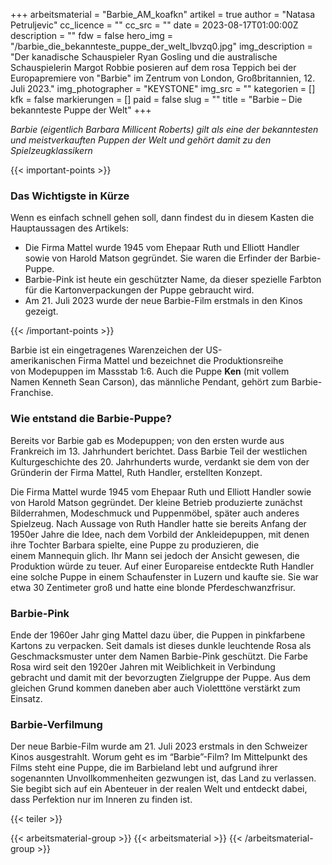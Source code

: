 +++
arbeitsmaterial = "Barbie_AM_koafkn"
artikel = true
author = "Natasa Petruljevic"
cc_licence = ""
cc_src = ""
date = 2023-08-17T01:00:00Z
description = ""
fdw = false
hero_img = "/barbie_die_bekannteste_puppe_der_welt_lbvzq0.jpg"
img_description = "Der kanadische Schauspieler Ryan Gosling und die australische Schauspielerin Margot Robbie posieren auf dem rosa Teppich bei der Europapremiere von \"Barbie\" im Zentrum von London, Großbritannien, 12. Juli 2023."
img_photographer = "KEYSTONE"
img_src = ""
kategorien = []
kfk = false
markierungen = []
paid = false
slug = ""
title = "Barbie – Die bekannteste Puppe der Welt"
+++

_Barbie (eigentlich Barbara Millicent Roberts) gilt als eine der bekanntesten und meistverkauften Puppen der Welt und gehört damit zu den Spielzeugklassikern_

{{< important-points >}} <h3>Das Wichtigste in Kürze</h3>

<p>Wenn es einfach schnell gehen soll, dann findest du in diesem Kasten die Hauptaussagen des Artikels:</p>

<ul>

<li>Die Firma Mattel wurde 1945 vom Ehepaar Ruth und Elliott Handler sowie von Harold Matson gegründet. Sie waren die Erfinder der Barbie-Puppe.</li>

<li>Barbie-Pink ist heute ein geschützter Name, da dieser spezielle Farbton für die Kartonverpackungen der Puppe gebraucht wird.</li>

<li>Am 21. Juli 2023 wurde der neue Barbie-Film erstmals in den Kinos gezeigt.</li>

</ul> {{< /important-points >}}

Barbie ist ein eingetragenes Warenzeichen der US-amerikanischen Firma Mattel und bezeichnet die Produktionsreihe von Modepuppen im Massstab 1:6. Auch die Puppe **Ken** (mit vollem Namen Kenneth Sean Carson), das männliche Pendant, gehört zum Barbie-Franchise.

### Wie entstand die Barbie-Puppe?

Bereits vor Barbie gab es Modepuppen; von den ersten wurde aus Frankreich im 13. Jahrhundert berichtet. Dass Barbie Teil der westlichen Kulturgeschichte des 20. Jahrhunderts wurde, verdankt sie dem von der Gründerin der Firma Mattel, Ruth Handler, erstellten Konzept.

Die Firma Mattel wurde 1945 vom Ehepaar Ruth und Elliott Handler sowie von Harold Matson gegründet. Der kleine Betrieb produzierte zunächst Bilderrahmen, Modeschmuck und Puppenmöbel, später auch anderes Spielzeug. Nach Aussage von Ruth Handler hatte sie bereits Anfang der 1950er Jahre die Idee, nach dem Vorbild der Ankleidepuppen, mit denen ihre Tochter Barbara spielte, eine Puppe zu produzieren, die einem Mannequin glich. Ihr Mann sei jedoch der Ansicht gewesen, die Produktion würde zu teuer. Auf einer Europareise entdeckte Ruth Handler eine solche Puppe in einem Schaufenster in Luzern und kaufte sie. Sie war etwa 30 Zentimeter groß und hatte eine blonde Pferdeschwanzfrisur.

### Barbie-Pink

Ende der 1960er Jahr ging Mattel dazu über, die Puppen in pinkfarbene Kartons zu verpacken. Seit damals ist dieses dunkle leuchtende Rosa als Geschmacksmuster unter dem Namen Barbie-Pink geschützt. Die Farbe Rosa wird seit den 1920er Jahren mit Weiblichkeit in Verbindung gebracht und damit mit der bevorzugten Zielgruppe der Puppe. Aus dem gleichen Grund kommen daneben aber auch Violetttöne verstärkt zum Einsatz.

### Barbie-Verfilmung

Der neue Barbie-Film wurde am 21. Juli 2023 erstmals in den Schweizer Kinos ausgestrahlt.
Worum geht es im “Barbie”-Film?
Im Mittelpunkt des Films steht eine Puppe, die im Barbieland lebt und aufgrund ihrer sogenannten Unvollkommenheiten gezwungen ist, das Land zu verlassen.  Sie begibt sich auf ein Abenteuer in der realen Welt und entdeckt dabei, dass Perfektion nur im Inneren zu finden ist.

{{< teiler >}}

{{< arbeitsmaterial-group >}}
{{< arbeitsmaterial >}}
{{< /arbeitsmaterial-group >}}
